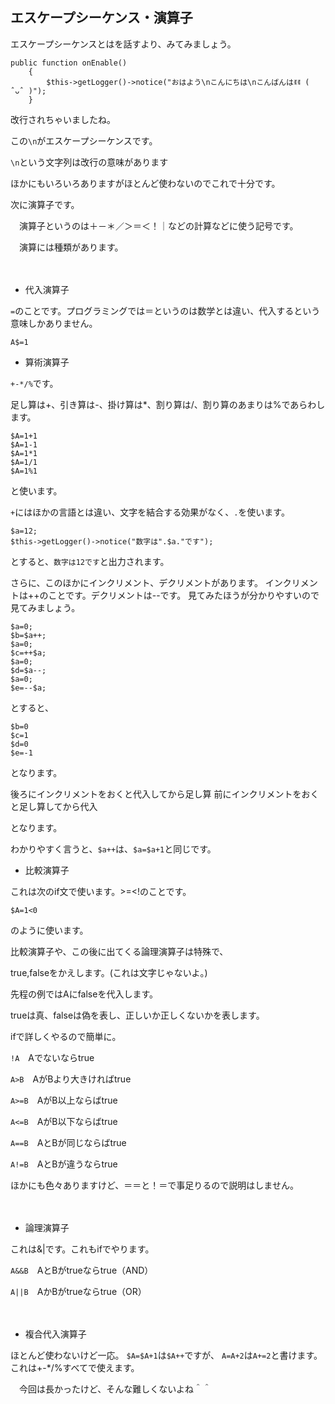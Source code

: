 ## エスケープシーケンス・演算子

エスケープシーケンスとはを話すより、みてみましょう。

```
public function onEnable()
    {
        $this->getLogger()->notice("おはよう\nこんにちは\nこんばんはꉂꉂ ( ˆᴗˆ )");
    }
```

改行されちゃいましたね。

この`\n`がエスケープシーケンスです。

`\n`という文字列は改行の意味があります

ほかにもいろいろありますがほとんど使わないのでこれで十分です。

次に演算子です。

　演算子というのは＋－＊／＞＝＜！｜などの計算などに使う記号です。

　演算には種類があります。

　

* 代入演算子

`=`のことです。プログラミングでは＝というのは数学とは違い、代入するという意味しかありません。

`A$=1`

* 算術演算子

`+-*/%`です。

足し算は+、引き算は-、掛け算は*、割り算は/、割り算のあまりは%であらわします。

```
$A=1+1
$A=1-1
$A=1*1
$A=1/1
$A=1%1
```
と使います。

`+`にはほかの言語とは違い、文字を結合する効果がなく、`.`を使います。
```
$a=12;
$this->getLogger()->notice("数字は".$a."です");
```
とすると、`数字は12です`と出力されます。

さらに、このほかにインクリメント、デクリメントがあります。
インクリメントは++のことです。デクリメントは--です。
見てみたほうが分かりやすいので見てみましょう。
```
$a=0;
$b=$a++;
$a=0;
$c=++$a;
$a=0;
$d=$a--;
$a=0;
$e=--$a;
```
とすると、
```
$b=0
$c=1
$d=0
$e=-1
```
となります。

後ろにインクリメントをおくと代入してから足し算
前にインクリメントをおくと足し算してから代入

となります。

わかりやすく言うと、`$a++`は、`$a=$a+1`と同じです。

* 比較演算子

これは次のif文で使います。>=<!のことです。

`$A=1<0`

のように使います。

比較演算子や、この後に出てくる論理演算子は特殊で、

true,falseをかえします。(これは文字じゃないよ。)

先程の例ではAにfalseを代入します。

trueは真、falseは偽を表し、正しいか正しくないかを表します。

ifで詳しくやるので簡単に。

`!A`　Aでないならtrue

`A>B`　AがBより大きければtrue

`A>=B`　AがB以上ならばtrue

`A<=B`　AがB以下ならばtrue

`A==B`　AとBが同じならばtrue

`A!=B`　AとBが違うならtrue

ほかにも色々ありますけど、＝＝と！＝で事足りるので説明はしません。

　

* 論理演算子

これは&|です。これもifでやります。

`A&&B`　AとBがtrueならtrue（AND）

`A||B`　AかBがtrueならtrue（OR）

　

* 複合代入演算子

ほとんど使わないけど一応。
`$A=$A+1`は`$A++`ですが、
`A=A+2`は`A+=2`と書けます。
これは+-*/%すべてで使えます。

　今回は長かったけど、そんな難しくないよね＾＾